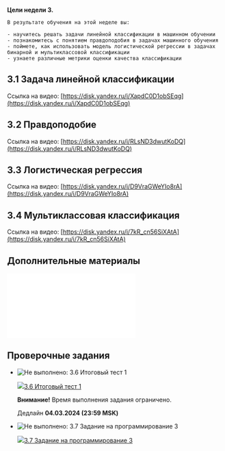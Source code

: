 
**Цели недели 3.**
    
    В результате обучения на этой неделе вы: 
    
    - научитесь решать задачи линейной классификации в машинном обучении
    - познакомитесь с понятием правдоподобия в задачах машинного обучения
    - поймете, как использовать модель логистической регрессии в задачах бинарной и мультиклассовой классификации
    - узнаете различные метрики оценки качества классификации
    
## 3.1 Задача линейной классификации

Ссылка на видео: [https://disk.yandex.ru/i/XapdC0D1obSEqg](https://disk.yandex.ru/i/XapdC0D1obSEqg)  
    
## 3.2 Правдоподобие
Ссылка на видео: [https://disk.yandex.ru/i/RLsND3dwutKoDQ](https://disk.yandex.ru/i/RLsND3dwutKoDQ)  
    
## 3.3 Логистическая регрессия
Ссылка на видео: [https://disk.yandex.ru/i/D9VraGWeYIo8rA](https://disk.yandex.ru/i/D9VraGWeYIo8rA)  
    
## 3.4 Мультиклассовая классификация
    
Ссылка на видео: [https://disk.yandex.ru/i/7kR_cn56SiXAtA](https://disk.yandex.ru/i/7kR_cn56SiXAtA)  
    
## **Дополнительные материалы**
    
![](3.5.Конспект%20(Модуль%204%20Неделя%203).pdf)
    
## **Проверочные задания**
    
- ![Не выполнено: 3.6 Итоговый тест 1](https://lms.mipt.ru/theme/image.php/boost/core/1707999229/i/completion-auto-n "Не выполнено: 3.6 Итоговый тест 1")
    
    [![](https://lms.mipt.ru/theme/image.php/boost/quiz/1707999229/icon)3.6 Итоговый тест 1](https://lms.mipt.ru/mod/quiz/view.php?id=145989)
    
    **Внимание!** Время выполнения задания ограничено.
    
    Дедлайн **04.03.2024 (23:59 MSK)**
    
- ![Не выполнено: 3.7 Задание на программирование 3](https://lms.mipt.ru/theme/image.php/boost/core/1707999229/i/completion-auto-n "Не выполнено: 3.7 Задание на программирование 3")
    
    [![](https://lms.mipt.ru/theme/image.php/boost/assign/1707999229/icon)3.7 Задание на программирование 3](https://lms.mipt.ru/mod/assign/view.php?id=143459)